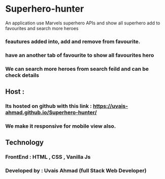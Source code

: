 # Superhero-hunter
An application use Marvels superhero APIs and show all superhero add to favourites and search more heroes 

### feautures added into, add and remove from favourite.
### have an another tab of favourite to show all favourites hero
### We can search more heroes from search feild and can be check details

## Host :

### Its hosted on github with this link : https://uvais-ahmad.github.io/Superhero-hunter/
### We make it responsive for mobile view also.

## Technology

### FrontEnd : HTML , CSS , Vanilla Js 
### Developed by : Uvais Ahmad (full Stack Web Developer)

